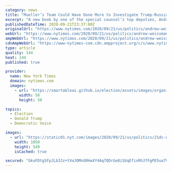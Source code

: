 ```yaml
---
category: news
title: "Mueller’s Team Could Have Done More to Investigate Trump-Russia Links, Insider Says"
excerpt: "A new book by one of the special counsel’s top deputies, Andrew Weissmann, is the first inside account of the investigation."
publishedDateTime: 2020-09-21T23:37:00Z
originalUrl: "https://www.nytimes.com/2020/09/21/us/politics/andrew-weissmann-mueller.html"
webUrl: "https://www.nytimes.com/2020/09/21/us/politics/andrew-weissmann-mueller.html"
ampWebUrl: "https://www.nytimes.com/2020/09/21/us/politics/andrew-weissmann-mueller.amp.html"
cdnAmpWebUrl: "https://www-nytimes-com.cdn.ampproject.org/c/s/www.nytimes.com/2020/09/21/us/politics/andrew-weissmann-mueller.amp.html"
type: article
quality: 144
heat: 144
published: true

provider:
  name: New York Times
  domain: nytimes.com
  images:
    - url: "https://smartableai.github.io/election/assets/images/organizations/nytimes.com-50x50.jpg"
      width: 50
      height: 50

topics:
  - Election
  - Donald Trump
  - Democratic Voice

images:
  - url: "https://static01.nyt.com/images/2020/09/21/us/politics/21dc-weissmann-sub/21dc-weissmann-sub-facebookJumbo-v2.jpg"
    width: 1050
    height: 549
    isCached: true

secured: "GkuFDtgSFpJLb3Jz+tXoJOMnGRHwXY4Aq7QDrGe8iSUqEfinRhJfFgPE5ua7VuArTSqKkRAvEDXXv33ipxLPfliX/0XNpqXP44B29reoaoHSl5gf+Lj+jBnDAGX5I4BU8uwA+uhQAER6HvP6W8r1ORcxKZlRiK1epvRgCjnOrsORMVojrsgOcmJsKelpa7D7EU0h7YH3tM+eVpmX+xYtaMYWQrVcZ+Vgf+MhVAD7WEkLiydvLCdH9ra3rYKG8E4aRm2iYDQzg/5IrUhvd2V4AGpp+9DfBVpr1dCo/k3d5EihElMWYKDK0CKPT8lVLVbD6EJJZ5EfWLzGengNFfGgw2YczD+Zs+tab6aPlKC+lWE=;zpyysmtEMFek4Dkk0SbTuw=="
---
```


